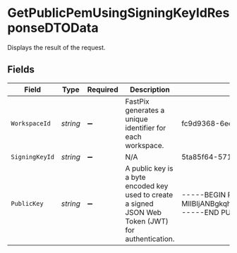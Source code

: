 # GetPublicPemUsingSigningKeyIdResponseDTOData

Displays the result of the request.


## Fields

| Field                                                                                                                                                                                                                                                                                                                                                                                                                                                         | Type                                                                                                                                                                                                                                                                                                                                                                                                                                                          | Required                                                                                                                                                                                                                                                                                                                                                                                                                                                      | Description                                                                                                                                                                                                                                                                                                                                                                                                                                                   | Example                                                                                                                                                                                                                                                                                                                                                                                                                                                       |
| ------------------------------------------------------------------------------------------------------------------------------------------------------------------------------------------------------------------------------------------------------------------------------------------------------------------------------------------------------------------------------------------------------------------------------------------------------------- | ------------------------------------------------------------------------------------------------------------------------------------------------------------------------------------------------------------------------------------------------------------------------------------------------------------------------------------------------------------------------------------------------------------------------------------------------------------- | ------------------------------------------------------------------------------------------------------------------------------------------------------------------------------------------------------------------------------------------------------------------------------------------------------------------------------------------------------------------------------------------------------------------------------------------------------------- | ------------------------------------------------------------------------------------------------------------------------------------------------------------------------------------------------------------------------------------------------------------------------------------------------------------------------------------------------------------------------------------------------------------------------------------------------------------- | ------------------------------------------------------------------------------------------------------------------------------------------------------------------------------------------------------------------------------------------------------------------------------------------------------------------------------------------------------------------------------------------------------------------------------------------------------------- |
| `WorkspaceId`                                                                                                                                                                                                                                                                                                                                                                                                                                                 | *string*                                                                                                                                                                                                                                                                                                                                                                                                                                                      | :heavy_minus_sign:                                                                                                                                                                                                                                                                                                                                                                                                                                            | FastPix generates a unique identifier for each workspace.                                                                                                                                                                                                                                                                                                                                                                                                     | fc9d9368-6ee5-4b16-ae50-880ab374bdc6                                                                                                                                                                                                                                                                                                                                                                                                                          |
| `SigningKeyId`                                                                                                                                                                                                                                                                                                                                                                                                                                                | *string*                                                                                                                                                                                                                                                                                                                                                                                                                                                      | :heavy_minus_sign:                                                                                                                                                                                                                                                                                                                                                                                                                                            | N/A                                                                                                                                                                                                                                                                                                                                                                                                                                                           | 5ta85f64-5717-4562-b3fc-2c963f66afa6                                                                                                                                                                                                                                                                                                                                                                                                                          |
| `PublicKey`                                                                                                                                                                                                                                                                                                                                                                                                                                                   | *string*                                                                                                                                                                                                                                                                                                                                                                                                                                                      | :heavy_minus_sign:                                                                                                                                                                                                                                                                                                                                                                                                                                            | A public key is a byte encoded key used to create a signed JSON Web Token (JWT) for authentication.                                                                                                                                                                                                                                                                                                                                                           | -----BEGIN PUBLIC KEY-----<br/>MIIBIjANBgkqhkiG9w0BAQEFAAOCAQ8AMIIBCgKCAQEAvfUkdkrPIZGOAwMwrkQ9Jr6uNEsVQCgax8xHMSf4Ib3IwlE90M/wLJZGmSWcaAWzH4nSE5qh/fF4E4xHY0hYMS78Ve9GSV8mtLfzjcZ0agfmFO0B0/YVaXNKDGc3CUWAOoONZEMCA3wqLNSZ3yQhr/IZ4xVqBR0GLSYtFt2VNNAmgfAQkVLcZy+3V1ZaC49EgK4AoR51iwwv9DzRjZ/3rM8MSS9lEy0WQGXP/x+0k8hQvq482r/G32TSG00ZSKQDpRFieaFh6YRxMd/R0bhVAvTTO8STQa/M4PZGoBFqkPTpCw5uShtpe+Hm85vlHk/2qYx5NqIe4l+c/yo4w/ny/QIDAQAB<br/>-----END PUBLIC KEY-----<br/> |